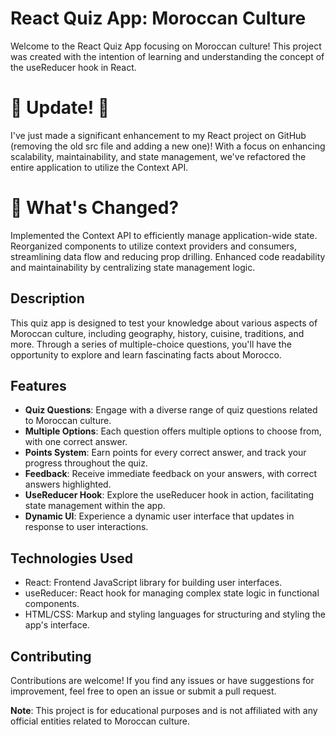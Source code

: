 # React Quiz App: Moroccan Culture

Welcome to the React Quiz App focusing on Moroccan culture! This project was created with the intention of learning and understanding the concept of the useReducer hook in React.

# 🚀 Update! 🚀

I've just made a significant enhancement to my React project on GitHub (removing the old src file and adding a new one)! With a focus on enhancing scalability, maintainability, and state management, we've refactored the entire application to utilize the Context API.

# 🔄 What's Changed?

Implemented the Context API to efficiently manage application-wide state.
Reorganized components to utilize context providers and consumers, streamlining data flow and reducing prop drilling.
Enhanced code readability and maintainability by centralizing state management logic.


## Description

This quiz app is designed to test your knowledge about various aspects of Moroccan culture, including geography, history, cuisine, traditions, and more. Through a series of multiple-choice questions, you'll have the opportunity to explore and learn fascinating facts about Morocco.

## Features

- **Quiz Questions**: Engage with a diverse range of quiz questions related to Moroccan culture.
- **Multiple Options**: Each question offers multiple options to choose from, with one correct answer.
- **Points System**: Earn points for every correct answer, and track your progress throughout the quiz.
- **Feedback**: Receive immediate feedback on your answers, with correct answers highlighted.
- **UseReducer Hook**: Explore the useReducer hook in action, facilitating state management within the app.
- **Dynamic UI**: Experience a dynamic user interface that updates in response to user interactions.



## Technologies Used

- React: Frontend JavaScript library for building user interfaces.
- useReducer: React hook for managing complex state logic in functional components.
- HTML/CSS: Markup and styling languages for structuring and styling the app's interface.

## Contributing

Contributions are welcome! If you find any issues or have suggestions for improvement, feel free to open an issue or submit a pull request.



**Note**: This project is for educational purposes and is not affiliated with any official entities related to Moroccan culture.
